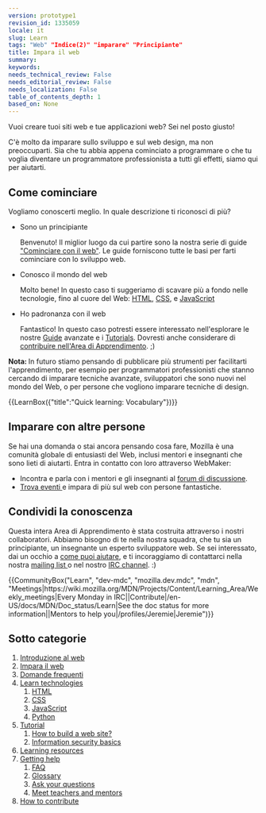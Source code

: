 ```yaml
---
version: prototype1
revision_id: 1335059
locale: it
slug: Learn
tags: "Web" "Indice(2)" "imparare" "Principiante"
title: Impara il web
summary: 
keywords: 
needs_technical_review: False
needs_editorial_review: False
needs_localization: False
table_of_contents_depth: 1
based_on: None
---
```

<div class="summary">
<p>Vuoi creare tuoi siti web e tue applicazioni web? Sei nel posto giusto!</p>
</div>

<p>C'è molto da imparare sullo sviluppo e sul web design, ma non preoccuparti. Sia che tu abbia appena cominciato a programmare o che tu voglia diventare un programmatore professionista a tutti gli effetti, siamo qui per aiutarti.</p>

<h2 id="Come_cominciare">Come cominciare</h2>

<p>Vogliamo conoscerti meglio. In quale descrizione ti riconosci di più?</p>

<ul class="card-grid">
 <li><span>Sono un principiante</span>

  <p>Benvenuto! Il miglior luogo da cui partire sono la nostra serie di guide <a href="https://developer.mozilla.org/en-US/Learn/Getting_started_with_the_web">"Cominciare con il web"</a>. Le guide forniscono tutte le basi per farti cominciare con lo sviluppo web.</p>
 </li>
 <li><span>Conosco il mondo del web</span>
  <p>Molto bene! In questo caso ti suggeriamo di scavare più a fondo nelle tecnologie, fino al cuore del Web: <a href="https://developer.mozilla.org/en-US/docs/Learn/HTML">HTML</a>, <a href="https://developer.mozilla.org/en-US/docs/Learn/CSS">CSS</a>, e <a href="https://developer.mozilla.org/en-US/docs/Learn/JavaScript">JavaScript</a></p>
 </li>
 <li><span>Ho padronanza con il web</span>
  <p>Fantastico! In questo caso potresti essere interessato nell'esplorare le nostre <a href="https://developer.mozilla.org/en-US/docs/Web/Guide">Guide</a> avanzate e i <a href="https://developer.mozilla.org/en-US/docs/Web/Tutorials">Tutorials</a>. Dovresti anche considerare di <a href="https://developer.mozilla.org/en-US/Learn/How_to_contribute">contribuire nell'Area di Apprendimento</a>. ;)</p>
 </li>
</ul>

<div class="note">
<p><strong>Nota: </strong>In futuro stiamo pensando di pubblicare più strumenti per facilitarti l'apprendimento, per esempio per programmatori professionisti che stanno cercando di imparare tecniche avanzate, sviluppatori che sono nuovi nel mondo del Web, o per persone che vogliono imparare tecniche di design.</p>
</div>

<p>{{LearnBox({"title":"Quick learning: Vocabulary"})}}</p>

<h2 id="Imparare_con_altre_persone">Imparare con altre persone</h2>

<p>Se hai una domanda o stai ancora pensando cosa fare, Mozilla è una comunità globale di entusiasti del Web, inclusi mentori e insegnanti che sono lieti di aiutarti. Entra in contatto con loro attraverso WebMaker:</p>

<ul>
 <li>Incontra e parla con i mentori e gli insegnanti al <a href="http://discourse.webmaker.org/">forum di discussione</a>.</li>
 <li><a href="https://events.webmaker.org/">Trova eventi </a>e impara di più sul web con persone fantastiche.</li>
</ul>

<h2 id="Condividi_la_conoscenza">Condividi la conoscenza</h2>

<p>Questa intera Area di Apprendimento è stata costruita attraverso i nostri collaboratori. Abbiamo bisogno di te nella nostra squadra, che tu sia un principiante, un insegnante un esperto sviluppatore web. Se sei interessato, dai un occhio a <a href="https://developer.mozilla.org/en-US/Learn/How_to_contribute">come puoi aiutare</a>, e ti incoraggiamo di contattarci nella nostra <a href="https://developer.mozilla.org/en-US/docs/MDN/Community#Join_our_mailing_lists">mailing list </a>o nel nostro <a href="https://developer.mozilla.org/en-US/docs/MDN/Community#Get_into_IRC">IRC channel</a>. :)</p>

<p>{{CommunityBox("Learn", "dev-mdc", "mozilla.dev.mdc", "mdn", "Meetings|https://wiki.mozilla.org/MDN/Projects/Content/Learning_Area/Weekly_meetings|Every Monday in IRC||Contribute|/en-US/docs/MDN/Doc_status/Learn|See the doc status for more information||Mentors to help you|/profiles/Jeremie|Jeremie")}}</p>

<h2 id="Sotto_categorie">Sotto categorie</h2>

<ol>
 <li><a href="/it/docs/Learn/Getting_started_with_the_web">Introduzione al web</a></li>
 <li><a href="/it/docs/Learn">Impara il web</a></li>
 <li><a href="/it/docs/Learn/Common_questions">Domande frequenti</a></li>
 <li><a href="#">Learn technologies</a>
  <ol>
   <li><a href="/it/docs/Learn/HTML">HTML</a></li>
   <li><a href="/it/docs/Learn/CSS">CSS</a></li>
   <li><a href="/it/docs/Learn/JavaScript">JavaScript</a></li>
   <li><a href="/it/docs/Learn/Drafts/Python">Python</a></li>
  </ol>
 </li>
 <li><a href="/it/docs/Web/Tutorials">Tutorial</a>
  <ol>
   <li><a href="/en-US/Learn/tutorial/How_to_build_a_web_site">How to build a web site?</a></li>
   <li><a href="/en-US/Learn/tutorial/Information_Security_Basics">Information security basics</a></li>
  </ol>
 </li>
 <li><a href="http://weblitmapper.webmakerprototypes.org/">Learning resources</a></li>
 <li><a href="/en-US/Learn/help">Getting help</a>
  <ol>
   <li><a href="/en-US/Learn/FAQ">FAQ</a></li>
   <li><a href="/en-US/docs/Glossary">Glossary</a></li>
   <li><a href="http://discourse.webmakerprototypes.org/" rel="external">Ask your questions</a></li>
   <li><a href="https://events.webmaker.org/" rel="external">Meet teachers and mentors</a></li>
  </ol>
 </li>
 <li><a href="/en-US/Learn/How_to_contribute">How to contribute</a></li>
</ol>

